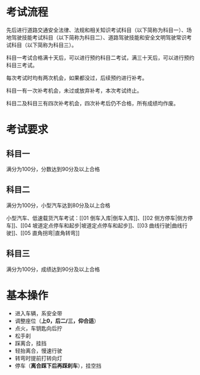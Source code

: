# 考试流程

先后进行道路交通安全法律、法规和相关知识考试科目（以下简称为科目一）、场地驾驶技能考试科目（以下简称为科目二）、道路驾驶技能和安全文明驾驶常识考试科目（以下简称为科目三）。

科目一考试合格满十天后，可以进行预约科目二考试，满三十天后，可以进行预约科目三考试。

每次考试时均有两次机会，如果都没过，后续预约进行补考。

科目一有一次补考机会，未过或放弃补考，本次考试终止。

科目二及科目三有四次补考机会，四次补考后仍不合格，所有成绩均作废。

# 考试要求

## 科目一

满分为100分，分数达到90分及以上合格


## 科目二

满分为100分，小型汽车达到80分及以上合格

小型汽车、低速载货汽车考试：[[01 倒车入库|倒车入库]]、[[02 侧方停车|侧方停车]]、[[04 坡道定点停车和起步|坡道定点停车和起步]]、[[03 曲线行驶|曲线行驶]]、[[05 直角拐弯|直角转弯]]


## 科目三

满分为100分，成绩达到90分及以上合格

# 基本操作

- 进入车辆，系安全带
- 调整座位（**上0，后二/三，仰合适**）
- 点火，车钥匙向后拧
- 松手刹
- 踩离合，挂挡
- 轻抬离合，慢速行驶
- 转弯时提前打转向灯
- 停车（**离合踩下后再踩刹车**），挂空挡